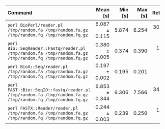 | Command | Mean [s] | Min [s] | Max [s] | Relative |
|:---|---:|---:|---:|---:|
| `perl BioPerl/reader.pl /tmp/random.fa /tmp/random.fa.gz /tmp/random.fq /tmp/random.fq.gz ` | 6.087 ± 0.115 | 5.874 | 6.254 | 30.92 ± 0.66 |
| `perl Bio::SeqReader::Fastq/reader.pl /tmp/random.fa /tmp/random.fa.gz /tmp/random.fq /tmp/random.fq.gz ` | 0.380 ± 0.005 | 0.374 | 0.390 | 1.93 ± 0.03 |
| `perl BioX::Seq/reader.pl /tmp/random.fa /tmp/random.fa.gz /tmp/random.fq /tmp/random.fq.gz ` | 0.197 ± 0.002 | 0.195 | 0.201 | 1.00 |
| `perl FAST::Bio::SeqIO::fastq/reader.pl /tmp/random.fa /tmp/random.fa.gz /tmp/random.fq /tmp/random.fq.gz ` | 6.853 ± 0.344 | 6.306 | 7.566 | 34.81 ± 1.78 |
| `perl FASTX::Reader/reader.pl /tmp/random.fa /tmp/random.fa.gz /tmp/random.fq /tmp/random.fq.gz ` | 0.244 ± 0.003 | 0.239 | 0.250 | 1.24 ± 0.02 |
